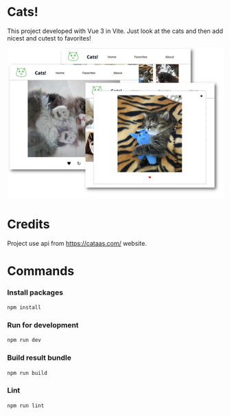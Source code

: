 # Cats!

This project developed with Vue 3 in Vite. Just look at the cats and then add nicest and cutest to favorites!

![cats](./cats.png)

# Credits

Project use api from https://cataas.com/ website.

# Commands

### Install packages

```sh
npm install
```

### Run for development

```sh
npm run dev
```

### Build result bundle

```sh
npm run build
```

### Lint

```sh
npm run lint
```
